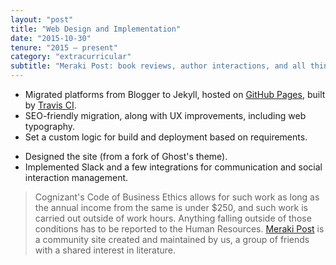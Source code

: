 ```yaml
---
layout: "post"
title: "Web Design and Implementation"
date: "2015-10-30"
tenure: "2015 – present"
category: "extracurricular"
subtitle: "Meraki Post: book reviews, author interactions, and all things literary"
---
```


- Migrated platforms from Blogger to Jekyll, hosted on [GitHub Pages](https://pages.github.com/), built by [Travis&nbsp;CI](https://travis-ci.org/).
- SEO-friendly migration, along with UX improvements, including web typography.
- Set a custom logic for build and deployment based on requirements.
<!--more-->
- Designed the site (from a fork of Ghost's theme).
- Implemented Slack and a few integrations for communication and social interaction management.

> Cognizant's Code of Business Ethics allows for such work as long as the annual income from the same is under $250, and such work is carried out outside of work hours. Anything falling outside of those conditions has to be reported to the Human Resources. [Meraki&nbsp;Post](https://www.merakipost.com/about/) is a community site created and maintained by us, a group of friends with a shared interest in literature.
